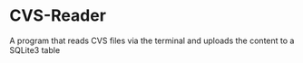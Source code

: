 # CVS-Reader
A program that reads CVS files via the terminal and uploads the content to a SQLite3 table
